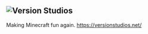 ![Version Studios](https://github.com/versionstudios/assets/blob/main/Primary.png?raw=true)
---
Making Minecraft fun again.
https://versionstudios.net/

